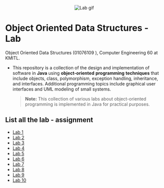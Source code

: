 <p align="center">
 <img src="https://media.giphy.com/media/v1.Y2lkPTc5MGI3NjExODdtaDRyOWp1c25sM2Q4c3E2eHF5ajVyd2g1MzJjNTBobHM4NnZweiZlcD12MV9pbnRlcm5hbF9naWZfYnlfaWQmY3Q9cw/HEPwfdu6T6svpPE1eN/giphy.gif" alt="Lab gif"/>
</p>

# Object Oriented Data Structures - Lab
Object Oriented Data Structures (01076109 ), Computer Engineering 60 at KMITL.

- This repository is a collection of the design and implementation of software in **Java** using **object-oriented** **programming** **techniques** that include objects, class, polymorphism, exception handling, inheritance, and interfaces. Additional programming topics include graphical user interfaces and UML modeling of small systems.

  > **Note:** This collection of various labs about object-oriented programming is implemented in Java for practical purposes.

## List all the lab - assignment 
- [Lab 1](lab-1)
- [Lab 2](lab-2)
- [Lab 3](lab-3)
- [Lab 4](lab-4)
- [Lab 5](lab-5)
- [Lab 6](lab-6)
- [Lab 7](lab-7)
- [Lab 8](lab-8)
- [Lab 9](lab-9)
- [Lab 10](lab-10)

